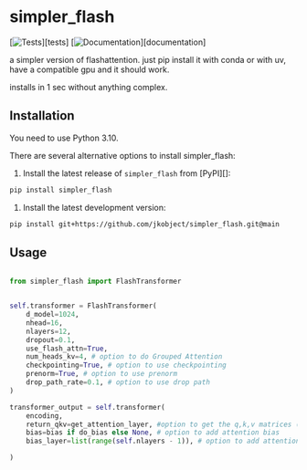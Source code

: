 # simpler_flash

[![Tests][badge-tests]][tests]
[![Documentation][badge-docs]][documentation]

[badge-tests]: https://img.shields.io/github/actions/workflow/status/jkobject/simpler_flash/test.yaml?branch=main
[badge-docs]: https://img.shields.io/readthedocs/simpler_flash

a simpler version of flashattention. just pip install it with conda or with uv, have a compatible gpu and it should work.

installs in 1 sec without anything complex.

## Installation

You need to use Python 3.10.

There are several alternative options to install simpler_flash:

1. Install the latest release of `simpler_flash` from [PyPI][]:

```bash
pip install simpler_flash
```

1. Install the latest development version:

```bash
pip install git+https://github.com/jkobject/simpler_flash.git@main
```

## Usage

```python

from simpler_flash import FlashTransformer


self.transformer = FlashTransformer(
    d_model=1024,
    nhead=16,
    nlayers=12,
    dropout=0.1,
    use_flash_attn=True,
    num_heads_kv=4, # option to do Grouped Attention
    checkpointing=True, # option to use checkpointing
    prenorm=True, # option to use prenorm
    drop_path_rate=0.1, # option to use drop path
)

transformer_output = self.transformer(
    encoding,
    return_qkv=get_attention_layer, #option to get the q,k,v matrices (to extract attention scores for example)
    bias=bias if do_bias else None, # option to add attention bias
    bias_layer=list(range(self.nlayers - 1)), # option to add attention bias to specific layers

)
```
